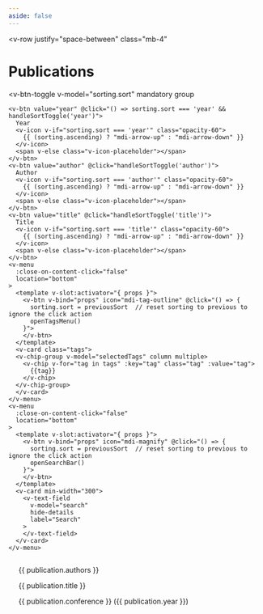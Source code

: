 ```yaml
---
aside: false
---
```


<script setup>
import { ref, onMounted, computed, watch } from 'vue'

const SORT_OPTIONS = {
  sort: ["year", "author", "title", "conference"],
  ascending: false  // boolean for ascending/descending order, true = ascending
}

const publications = ref([]);

const sorting = ref({
  sort: "author",
  ascending: false
})

const previousSort = ref("author")

const search = ref("")
const searchOpen = ref(false)

const selectedTags = ref(new Set([]));
const tagsOpen = ref(false);

// helper
function sortByAuthor(a, b, order) {
  const aFirstAuthor = a.authors.split(',')[0]
  const bFirstAuthor = b.authors.split(',')[0]
  const aLastName = aFirstAuthor.split(' ').pop()
  const bLastName = bFirstAuthor.split(' ').pop()
  return aLastName.localeCompare(bLastName) * order;
}

const tags = computed(() => {
  const t = new Set([]);
  // get every unique tag from publications.value
  publications.value.forEach((p) => {
    if (p.tags) {
      // for every tag within the publication, add it to the Set object
      p.tags.forEach((tag) => t.add(tag));
    }
  });

  return t;
});

const sortedPublications = computed(() => {
  // filter search string first
  let filteredPubs = [...publications.value]
  if (search.value !== "") {
    filteredPubs = filteredPubs.filter((p) => p.title.toLowerCase().includes(search.value.toLowerCase()))
  }

  // filter by tags
  if (selectedTags.value.length > 0) {
    filteredPubs = filteredPubs.filter((p) => {
      if (!p.tags) return false
      return [...selectedTags.value].every(tag => p.tags.includes(tag))
    });
  }

  return filteredPubs.sort((a, b) => {
    const sortKey = sorting.value.sort
    const order = sorting.value.ascending ? -1 : 1

    if (sortKey === "year") {
      if (a.year !== b.year) {
        return (b.year - a.year) * order
      }
      return sortByAuthor(a, b, 1)
    }

    if (sortKey === "author") {
      return sortByAuthor(a, b, order)
    }

    if (sortKey === "title") {
      return a.title.localeCompare(b.title) * order
    }

    if (sortKey === "conference") {
      return a.conference.localeCompare(b.conference) * order
    }

    return 0
  })
})

function handleSortToggle(v) {
  if (previousSort.value === v) {
    sorting.value.ascending = !sorting.value.ascending
  } else {
    previousSort.value = v
    sorting.value.ascending = false
  }
}

function handleTagSelect(tag) {
  if (selectedTags.value.has(tag)) {
    selectedTags.value.delete(tag);
  } else {
    selectedTags.value.add(tag);
  }
}

function openSearchBar() {
  searchOpen.value = true;
}

function openTagsMenu() {
  tagsOpen.value = true;
}

onMounted(async () => {
  const response = await fetch('/assets/publications.json')
  publications.value = await response.json()
})
</script>

<style>
.publication {
  display: flex;
  flex-direction: row;
  margin-bottom: 20px;
  text-decoration: none !important;
  border-radius: 10px;
}

.publication:hover {
  background-color:rgb(245, 245, 245);
  color: #000!important;
}

.publication img {
  max-width: 150px;
  height: auto; /* Maintain aspect ratio */
  margin-right: 20px;
  object-fit: contain; /* Ensure the image fits within the container while maintaining aspect ratio */
}

.publication-info {
  flex: 1;
}

@media (max-width: 768px) {
  .publication {
    flex-direction: column;
  }

  .publication img {
    margin-right: 0;
    margin-bottom: 10px;
  }
}

.v-icon-placeholder {
  width: 16px; /* Width of the icon */
  height: 16px; /* Height of the icon */
  display: inline-block;
}

.tags {
  padding: 5px;
  max-width: 250px;
}

.tag {
  width: fit-content;
}

.v-chip--selected {
  background: var(--vp-c-brand-1);
  color: white;
}

</style>
<span></span>
<v-row
  justify="space-between"
  class="mb-4"
>

# Publications

  <v-btn-toggle
    v-model="sorting.sort"
    mandatory
    group
  >
    <v-btn value="year" @click="() => sorting.sort === 'year' && handleSortToggle('year')">
      Year
      <v-icon v-if="sorting.sort === 'year'" class="opacity-60">
        {{ (sorting.ascending) ? "mdi-arrow-up" : "mdi-arrow-down" }}
      </v-icon>
      <span v-else class="v-icon-placeholder"></span>
    </v-btn>
    <v-btn value="author" @click="handleSortToggle('author')">
      Author
      <v-icon v-if="sorting.sort === 'author'" class="opacity-60">
        {{ (sorting.ascending) ? "mdi-arrow-up" : "mdi-arrow-down" }}
      </v-icon>
      <span v-else class="v-icon-placeholder"></span>
    </v-btn>
    <v-btn value="title" @click="handleSortToggle('title')">
      Title
      <v-icon v-if="sorting.sort === 'title'" class="opacity-60">
        {{ (sorting.ascending) ? "mdi-arrow-up" : "mdi-arrow-down" }}
      </v-icon>
      <span v-else class="v-icon-placeholder"></span>
    </v-btn>
    <v-menu 
      :close-on-content-click="false"
      location="bottom"
    >
      <template v-slot:activator="{ props }">
        <v-btn v-bind="props" icon="mdi-tag-outline" @click="() => {
          sorting.sort = previousSort  // reset sorting to previous to ignore the click action
          openTagsMenu()
        }">
        </v-btn>
      </template>
      <v-card class="tags">
      <v-chip-group v-model="selectedTags" column multiple>
        <v-chip v-for="tag in tags" :key="tag" class="tag" :value="tag">
          {{tag}}
        </v-chip>
      </v-chip-group>
      </v-card>
    </v-menu>
    <v-menu 
      :close-on-content-click="false"
      location="bottom"
    >
      <template v-slot:activator="{ props }">
        <v-btn v-bind="props" icon="mdi-magnify" @click="() => {
          sorting.sort = previousSort  // reset sorting to previous to ignore the click action
          openSearchBar()
        }">
        </v-btn>
      </template>
      <v-card min-width="300">
        <v-text-field
          v-model="search"
          hide-details
          label="Search"
        >
        </v-text-field>
      </v-card>
    </v-menu>
  </v-btn-toggle>
</v-row>

<div class="container">
  <a v-for="publication in sortedPublications" :key="publication.title" :href="publication.link" class="publication">
    <img v-if="publication.image" :src="`../assets/images/publications/${publication.image.src}`" :alt="publication.image.alt">
    <div class="publication-info">
      <p>{{ publication.authors }}</p>
      <p>{{ publication.title }}</p>
      <p>{{ publication.conference }} ({{ publication.year }})</p>
    </div>
  </a>
</div>